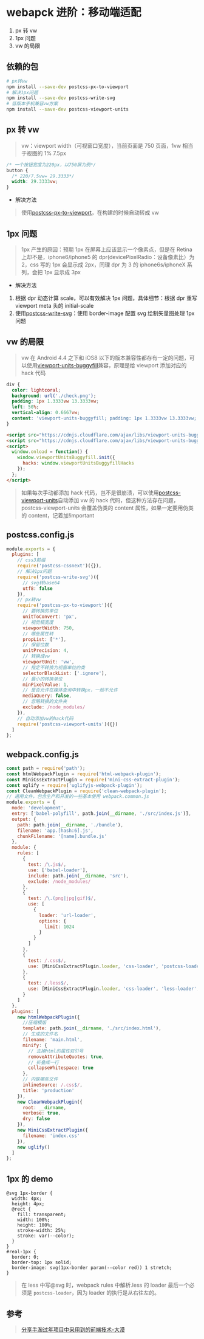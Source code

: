 # webapck 进阶：移动端适配

1. px 转 vw
2. 1px 问题
3. vw 的局限

## 依赖的包

```bash
# px转vw
npm install --save-dev postcss-px-to-viewport
# 解决1px问题
npm install --save-dev postcss-write-svg
# 低版本手机兼容vw方案
npm install --save-dev postcss-viewport-units
```

## px 转 vw

> vw：viewport width（可视窗口宽度），当前页面是 750 页面，1vw 相当于视图的 1% 7.5px

```css
/* 一个按钮宽度为220px，以750屏为例*/
button {
  /* 220/7.5vw= 29.3333*/
  width: 29.3333vw;
}
```

- 解决方法

> 使用[postcss-px-to-viewport](https://github.com/evrone/postcss-px-to-viewport)，在构建的时候自动转成 vw

## 1px 问题

> 1px 产生的原因：预期 1px 在屏幕上应该显示一个像素点，但是在 Retina 上却不是，iphone6/iphone5 的 dpr(devicePixelRadio：设备像素比）为 2，css 写的 1px 会显示成 2px，同理 dpr 为 3 的 iphone6s/iphoneX 系列，会把 1px 显示成 3px

- 解决方法

1. 根据 dpr 动态计算 scale，可以有效解决 1px 问题，具体细节：根据 dpr 重写 viewport meta 头的 initial-scale
2. 使用[postcss-write-svg](https://github.com/jonathantneal/postcss-write-svg)：使用 border-image 配置 svg 绘制矢量图处理 1px 问题

## vw 的局限

> vw 在 Android 4.4 之下和 iOS8 以下的版本兼容性都存有一定的问题，可以使用[viewport-units-buggyfill](https://github.com/rodneyrehm/viewport-units-buggyfill)兼容，原理是给 viewport 添加对应的 hack 代码

```css
div {
  color: lightcoral;
  background: url('./check.png');
  padding: 1px 1.3333vw 13.3333vw;
  left: 50%;
  vertical-align: 0.6667vw;
  content: 'viewport-units-buggyfill; padding: 1px 1.3333vw 13.3333vw; vertical-align: 0.6667vw';
}
```

```html
<script src="https://cdnjs.cloudflare.com/ajax/libs/viewport-units-buggyfill/0.6.2/viewport-units-buggyfill.hacks.min.js"></script>
<script src="https://cdnjs.cloudflare.com/ajax/libs/viewport-units-buggyfill/0.6.2/viewport-units-buggyfill.min.js"></script>
<script>
  window.onload = function() {
    window.viewportUnitsBuggyfill.init({
      hacks: window.viewportUnitsBuggyfillHacks
    });
  };
</script>
```

> 如果每次手动都添加 hack 代码，岂不是很崩溃，可以使用[postcss-viewport-units](https://github.com/springuper/postcss-viewport-units)自动添加 vw 的 hack 代码，但这种方法存在问题，postcss-viewport-units 会覆盖伪类的 content 属性，如果一定要用伪类的 content，记着加!important

## postcss.config.js

```js
module.exports = {
  plugins: [
    // css3前缀
    require('postcss-cssnext')({}),
    // 解决1px问题
    require('postcss-write-svg')({
      // svg转base64
      utf8: false
    }),
    // px转vw
    require('postcss-px-to-viewport')({
      // 要转换的单位
      unitToConvert: 'px',
      // 视觉稿宽度
      viewportWidth: 750,
      // 哪些属性转
      propList: ['*'],
      // 保留位数
      unitPrecision: 4,
      // 转换成vw
      viewportUnit: 'vw',
      // 指定不转换为视窗单位的类
      selectorBlackList: ['.ignore'],
      // 最小的转换单位
      minPixelValue: 1,
      // 是否允许在媒体查询中转换px，一般不允许
      mediaQuery: false,
      // 忽略转换的文件夹
      exclude: /node_modules/
    }),
    // 自动添加vw的hack代码
    require('postcss-viewport-units')({})
  ]
};
```

## webpack.config.js

```js
const path = require('path');
const htmlWebpackPlugin = require('html-webpack-plugin');
const MiniCssExtractPlugin = require('mini-css-extract-plugin');
const uglify = require('uglifyjs-webpack-plugin');
const CleanWebpackPlugin = require('clean-webpack-plugin');
// 通用文件，包含生产和开发的一些基本使用 webpack.common.js
module.exports = {
  mode: 'development',
  entry: ['babel-polyfill', path.join(__dirname, './src/index.js')],
  output: {
    path: path.join(__dirname, './bundle'),
    filename: 'app.[hash:6].js',
    chunkFilename: '[name].bundle.js'
  },
  module: {
    rules: [
      {
        test: /\.js$/,
        use: ['babel-loader'],
        include: path.join(__dirname, 'src'),
        exclude: /node_modules/
      },
      {
        test: /\.(png|jpg|gif)$/,
        use: [
          {
            loader: 'url-loader',
            options: {
              limit: 1024
            }
          }
        ]
      },
      {
        test: /.css$/,
        use: [MiniCssExtractPlugin.loader, 'css-loader', 'postcss-loader']
      },
      {
        test: /.less$/,
        use: [MiniCssExtractPlugin.loader, 'css-loader', 'less-loader', 'postcss-loader']
      }
    ]
  },
  plugins: [
    new htmlWebpackPlugin({
      //压缩模版
      template: path.join(__dirname, './src/index.html'),
      // 生成的文件名
      filename: 'main.html',
      minify: {
        // 去掉html的属性双引号
        removeAttributeQuotes: true,
        // 折叠成一行
        collapseWhitespace: true
      },
      // 内联哪些文件
      inlineSource: /.css$/,
      title: 'production'
    }),
    new CleanWebpackPlugin({
      root: __dirname,
      verbose: true,
      dry: false
    }),
    new MiniCssExtractPlugin({
      filename: 'index.css'
    }),
    new uglify()
  ]
};
```

## 1px 的 demo

```less
@svg 1px-border {
  width: 4px;
  height: 4px;
  @rect {
    fill: transparent;
    width: 100%;
    height: 100%;
    stroke-width: 25%;
    stroke: var(--color);
  }
}
#real-1px {
  border: 0;
  border-top: 1px solid;
  border-image: svg(1px-border param(--color red)) 1 stretch;
}
```

> 在 less 中写@svg 时，webpack rules 中解析.less 的 loader 最后一个必须是 `postcss-loader`，因为 loader 的执行是从右往左的。

## 参考

> [分享手淘过年项目中采用到的前端技术-大漠](https://www.itcodemonkey.com/article/2464.html)
